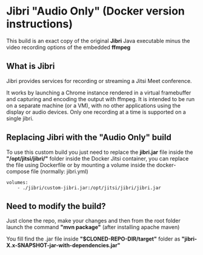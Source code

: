 # Jibri "Audio Only" (Docker version instructions)

This build is an exact copy of the original **Jibri** Java executable minus the video recording options of the embedded **ffmpeg**

## What is Jibri

Jibri provides services for recording or streaming a Jitsi Meet conference.

It works by launching a Chrome instance rendered in a virtual framebuffer and capturing and encoding the output with ffmpeg. It is intended to be run on a separate machine (or a VM), with no other applications using the display or audio devices. Only one recording at a time is supported on a single jibri.

## Replacing Jibri with the "Audio Only" build
To use this custom build you just need to replace the **jibri.jar** file inside the **"/opt/jitsi/jibri/"** folder inside the Docker Jitsi container, you can replace the file using Dockerfile or by mounting a volume inside the docker-compose file (normally: jibri.yml)

```
volumes:
    - ./jibri/custom-jibri.jar:/opt/jitsi/jibri/jibri.jar
```

## Need to modify the build?
Just clone the repo, make your changes and then from the root folder launch the command **"mvn package"** (after installing apache maven)

You fill find the .jar file inside **"$CLONED-REPO-DIR/target"** folder as **"jibri-X.x-SNAPSHOT-jar-with-dependencies.jar"**
